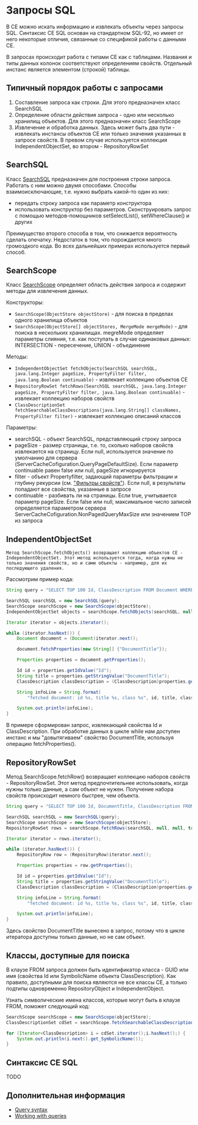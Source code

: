 # Запросы SQL

В CE можно искать информацию и извлекать объекты через запросы SQL. Синтаксис CE SQL основан на стандартном SQL-92, но имеет от него некоторые отличия, связанные со спецификой работы с данными CE. 

В запросах происходит работа с типами CE как с таблицами. Названия и типы данных колонок соответствуют определениям свойств. Отдельный инстанс является элементом (строкой) таблицы. 

## Типичный порядок работы с запросами

1. Составление запроса как строки. Для этого предназначен класс SearchSQL
2. Определение области действия запроса - одно или несколько хранилищ объектов. Для этого предназначен класс SearchScope
3. Извлечение и обработка данных. Здесь может быть два пути - извлекать инстансы объектов CE или только значения указанных в запросе свойств. В превом случае используется коллекция IndependentObjectSet, во втором - RepositoryRowSet

## SearchSQL

Класс [SearchSQL](https://www.ibm.com/support/knowledgecenter/SSNW2F_4.5.1/com.ibm.p8.doc/developer_help/content_engine_api/javadocs/com/filenet/api/query/SearchSQL.html) предназначен для построения строки запроса. Работать с ним можно двумя способами. Способы взаимоисключающие, т.е. нужно выбрать какой-то один из них:

* передать строку запроса как параметр конструктора
* использовать конструктор без параметров. Сконструировать запрос с помощью методов-помощников setSelectList(), setWhereClause() и других

Преимущество второго способа в том, что снижается вероятность сделать опечатку. Недостаток в том, что порождается много громоздкого кода. Во всех дальнейших примерах используется первый способ.

## SearchScope

Класс [SearchScope](https://www.ibm.com/support/knowledgecenter/SSNW2F_4.5.1/com.ibm.p8.doc/developer_help/content_engine_api/javadocs/com/filenet/api/query/SearchScope.html) определяет область действия запроса и содержит методы для извлечения данных.

Конструкторы:

* `SearchScope(ObjectStore objectStore)` - для поиска в пределах одного хранилища объектов 
* `SearchScope(ObjectStore[] objectStores, MergeMode mergeMode)` - для поиска в нескольких хранилищах. megreMode определяет параметры слияния, т.е. как поступать в случае одинаковых данных: INTERSECTION - пересечение, UNION - объединение

Методы:

* `IndependentObjectSet fetchObjects(SearchSQL searchSQL, java.lang.Integer pageSize, PropertyFilter filter, java.lang.Boolean continuable)` - извлекает коллекцию объектов CE
* `RepositoryRowSet fetchRows(SearchSQL searchSQL, java.lang.Integer pageSize, PropertyFilter filter, java.lang.Boolean continuable)` - извлекает коллекцию наборов свойств
* `ClassDescriptionSet fetchSearchableClassDescriptions(java.lang.String[] classNames, PropertyFilter filter)` - извлекает коллекцию описаний классов

Параметры:

* searchSQL - объект SearchSQL, представляющий строку запроса
* pageSize - размер страницы, т.е. то, сколько наборов свойств извлекается на страницу. Если null, используется значение по умолчанию для сервера (ServerCacheCofiguration.QueryPageDefaultSize). Если параметр continuable равен false или null, pageSize игнорируется
* filter - объект Propertyfilter, задающий параметры фильтрации и глубину рекурсии (см. ["Фильтры свойств"](property_filters.md)). Если null, в результаты попадают все свойства, указанные в запросе
* continuable - разбивать ли на страницы. Если true, учитывается параметр pageSize. Если false или null, максимальное число записей определяется параметром сервера ServerCacheCofiguration.NonPagedQueryMaxSize или значением TOP из запроса

## IndependentObjectSet

    Метод SearchScope.fetchObjects() возвращает коллекцию объектов CE - IndependentObjectSet. Этот метод используется тогда, когда нужны не только значения свойств, но и сами объекты - например, для их последующего удаления.

Рассмотрим пример кода:

```java
String query = "SELECT TOP 100 Id, ClassDescription FROM Document WHERE IsCurrentVersion = true";

SearchSQL searchSQL = new SearchSQL(query);
SearchScope searchScope = new SearchScope(objectStore);
IndependentObjectSet objects = searchScope.fetchObjects(searchSQL, null, null, true);

Iterator iterator = objects.iterator();

while (iterator.hasNext()) {
    Document document = (Document)iterator.next();

    document.fetchProperties(new String[] {"DocumentTitle"});

    Properties properties = document.getProperties();

    Id id = properties.getIdValue("Id");
    String title = properties.getStringValue("DocumentTitle");
    ClassDescription classDescription = (ClassDescription)properties.getObjectValue("ClassDescription");

    String infoLine = String.format(
        "fetched document: id %s, title %s, class %s", id, title, classDescription.get_SymbolicName());

    System.out.println(infoLine);
}
```

В примере сформирован запрос, извлекающий свойства Id и ClassDescription. При обработке данных в цикле while нам доступен инстанс и мы "довытягиваем" свойство DocumentTitle, используя операцию fetchProperties(). 

## RepositoryRowSet

Метод SearchScope.fetchRow() возвращает коллекцию наборов свойств - RepositoryRowSet. Этот метод предпочтительнее использовать, когда нужны только данные, а сам объект не нужен. Получение набора свойств происходит немного быстрее, чем объекта.

```java
String query = "SELECT TOP 100 Id, DocumentTitle, ClassDescription FROM Document WHERE IsCurrentVersion = true";

SearchSQL searchSQL = new SearchSQL(query);
SearchScope searchScope = new SearchScope(objectStore);
RepositoryRowSet rows = searchScope.fetchRows(searchSQL, null, null, true);

Iterator iterator = rows.iterator();

while (iterator.hasNext()) {
    RepositoryRow row = (RepositoryRow)iterator.next();

    Properties properties = row.getProperties();

    Id id = properties.getIdValue("Id");
    String title = properties.getStringValue("DocumentTitle");
    ClassDescription classDescription = (ClassDescription)properties.getObjectValue("ClassDescription");

    String infoLine = String.format(
        "fetched document: id %s, title %s, class %s", id, title, classDescription.get_SymbolicName());

    System.out.println(infoLine);
}
```

Здесь свойство DocumentTitle вынесено в запрос, потому что в цикле итератора доступны только данные, но не сам объект.

## Классы, доступные для поиска

В клаузе FROM запроса должен быть идентификатор класса - GUID или имя (свойства Id или SymbolicName объекта ClassDescription). 
Как правило, доступными для поиска являются не все классы CE, а только подтипы одновременно RepositoryObject и IndependentObject.

Узнать символические имена классов, которые могут быть в клаузе FROM, поможет следующий код:

```java
SearchScope searchScope = new SearchScope(objectStore);
ClassDescriptionSet cdSet = searchScope.fetchSearchableClassDescriptions(null, null);

for (Iterator<ClassDescription> i = cdSet.iterator();i.hasNext();) {
    System.out.println(i.next().get_SymbolicName());
}
```

## Синтаксис CE SQL

TODO

## Дополнительная информация

* [Query syntax](https://www.ibm.com/support/knowledgecenter/en/SSGLW6_5.2.0/com.ibm.p8.ce.dev.ce.doc/query_sql_syntax_rel_queries.htm)
* [Working with queries](https://www.ibm.com/support/knowledgecenter/SSNW2F_5.2.1/com.ibm.p8.ce.dev.ce.doc/query_procedures.htm)
